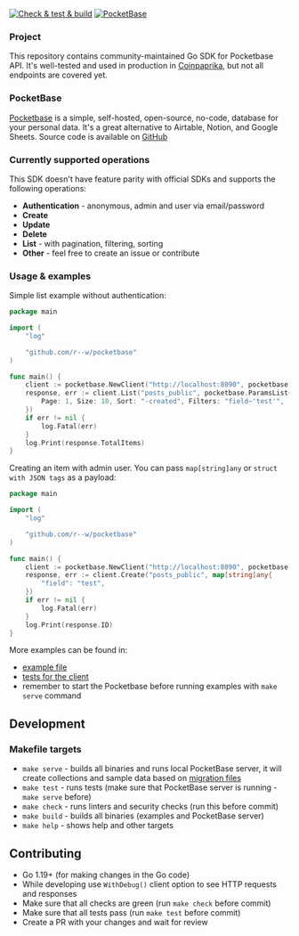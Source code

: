 [![Check & test & build](https://github.com/r--w/pocketbase/actions/workflows/main.yml/badge.svg)](https://github.com/r--w/pocketbase/actions/workflows/main.yml)
[![PocketBase](https://pocketbase.io/images/logo.svg)](https://pocketbase.io)

### Project
This repository contains community-maintained Go SDK for Pocketbase API.
It's well-tested and used in production in [Coinpaprika](https://coinpaprika.com), but not all endpoints are covered yet.

### PocketBase
[Pocketbase](https://pocketbase.io) is a simple, self-hosted, open-source, no-code, database for your personal data.
It's a great alternative to Airtable, Notion, and Google Sheets. Source code is available on [GitHub](https://github.com/pocketbase/pocketbase)

### Currently supported operations
This SDK doesn't have feature parity with official SDKs and supports the following operations:

* **Authentication** - anonymous, admin and user via email/password
* **Create** 
* **Update**
* **Delete**
* **List** - with pagination, filtering, sorting
* **Other** - feel free to create an issue or contribute

### Usage & examples

Simple list example without authentication:
```go
package main

import (
	"log"

	"github.com/r--w/pocketbase"
)

func main() {
	client := pocketbase.NewClient("http://localhost:8090", pocketbase.WithAdminEmailPassword("admin@admin.com", "admin@admin.com"))
	response, err := client.List("posts_public", pocketbase.ParamsList{
		Page: 1, Size: 10, Sort: "-created", Filters: "field~'test'",
	})
	if err != nil {
		log.Fatal(err)
	}
	log.Print(response.TotalItems)
}
```
Creating an item with admin user. You can pass `map[string]any` or `struct with JSON tags` as a payload:

```go
package main

import (
	"log"

	"github.com/r--w/pocketbase"
)

func main() {
	client := pocketbase.NewClient("http://localhost:8090", pocketbase.WithAdminEmailPassword("admin@admin.com", "admin@admin.com"))
	response, err := client.Create("posts_public", map[string]any{
		"field": "test",
	})
	if err != nil {
		log.Fatal(err)
	}
	log.Print(response.ID)
}
```
More examples can be found in:
* [example file](./example/main.go)
* [tests for the client](./client_test.go)
* remember to start the Pocketbase before running examples with `make serve` command

## Development

### Makefile targets 
* `make serve` - builds all binaries and runs local PocketBase server, it will create collections and sample data based on [migration files](./migrations)
* `make test` - runs tests (make sure that PocketBase server is running - `make serve` before)
* `make check` - runs linters and security checks (run this before commit)
* `make build` - builds all binaries (examples and PocketBase server) 
* `make help` - shows help and other targets

## Contributing
* Go 1.19+ (for making changes in the Go code)
* While developing use `WithDebug()` client option to see HTTP requests and responses
* Make sure that all checks are green (run `make check` before commit)
* Make sure that all tests pass (run `make test` before commit)
* Create a PR with your changes and wait for review